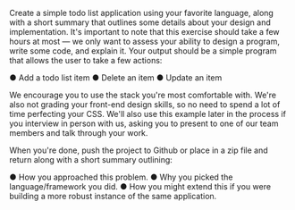 Create a simple todo list application using your favorite language, along with a short summary that outlines some details about your design and implementation. It's important to note that this exercise should take a few hours at most — we only want to assess your ability to design a program, write some code, and explain it. Your output should be a simple program that allows the user to take a few actions:

●  Add a todo list item
●  Delete an item
●  Update an item


We encourage you to use the stack you're most comfortable with. We're also not grading your front-end design skills, so no need to spend a lot of time perfecting your CSS.
We'll also use this example later in the process if you interview in person with us, asking you to present to one of our team members and talk through your work.

When you're done, push the project to Github or place in a zip file and return along with a short summary outlining:

●  How you approached this problem.
●  Why you picked the language/framework you did.
●  How you might extend this if you were building a more robust instance of the same application.
